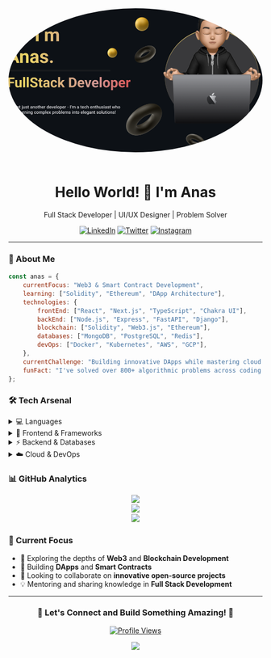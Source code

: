 <div align="center">
  <img 
    src="/header.png" 
    alt="Profile Picture" 
    width="600" 
    height="285" 
    style="border-radius: 50%; object-fit: cover; margin-bottom: 20px;"
  />
  
  # Hello World! 👋 I'm Anas
  Full Stack Developer | UI/UX Designer | Problem Solver

  [![LinkedIn](https://img.shields.io/badge/LinkedIn-%230077B5.svg?logo=linkedin&logoColor=white)](https://linkedin.com/in/anas-k-71b473296)
  [![Twitter](https://img.shields.io/badge/Twitter-%231DA1F2.svg?logo=Twitter&logoColor=white)](https://twitter.com/Anas_is_me)
  [![Instagram](https://img.shields.io/badge/Instagram-%23E4405F.svg?logo=Instagram&logoColor=white)](https://instagram.com/83anas_is_me)
</div>

---

### 🚀 About Me

```javascript
const anas = {
    currentFocus: "Web3 & Smart Contract Development",
    learning: ["Solidity", "Ethereum", "DApp Architecture"],
    technologies: {
        frontEnd: ["React", "Next.js", "TypeScript", "Chakra UI"],
        backEnd: ["Node.js", "Express", "FastAPI", "Django"],
        blockchain: ["Solidity", "Web3.js", "Ethereum"],
        databases: ["MongoDB", "PostgreSQL", "Redis"],
        devOps: ["Docker", "Kubernetes", "AWS", "GCP"],
    },
    currentChallenge: "Building innovative DApps while mastering cloud architecture",
    funFact: "I've solved over 800+ algorithmic problems across coding platforms! 🧠"
};
```

### 🛠️ Tech Arsenal

<details>
<summary>💻 Languages</summary>
<br>

![JavaScript](https://img.shields.io/badge/javascript-%23323330.svg?style=for-the-badge&logo=javascript&logoColor=%23F7DF1E)
![TypeScript](https://img.shields.io/badge/typescript-%23007ACC.svg?style=for-the-badge&logo=typescript&logoColor=white)
![Python](https://img.shields.io/badge/python-3670A0?style=for-the-badge&logo=python&logoColor=ffdd54)
![Solidity](https://img.shields.io/badge/Solidity-%23363636.svg?style=for-the-badge&logo=solidity&logoColor=white)
![C++](https://img.shields.io/badge/c++-%2300599C.svg?style=for-the-badge&logo=c%2B%2B&logoColor=white)
</details>

<details>
<summary>🌟 Frontend & Frameworks</summary>
<br>

![React](https://img.shields.io/badge/react-%2320232a.svg?style=for-the-badge&logo=react&logoColor=%2361DAFB)
![Next JS](https://img.shields.io/badge/Next-black?style=for-the-badge&logo=next.js&logoColor=white)
![Chakra](https://img.shields.io/badge/chakra-%234ED1C5.svg?style=for-the-badge&logo=chakraui&logoColor=white)
![Three js](https://img.shields.io/badge/threejs-black?style=for-the-badge&logo=three.js&logoColor=white)
</details>

<details>
<summary>⚡ Backend & Databases</summary>
<br>

![NodeJS](https://img.shields.io/badge/node.js-6DA55F?style=for-the-badge&logo=node.js&logoColor=white)
![Express.js](https://img.shields.io/badge/express.js-%23404d59.svg?style=for-the-badge&logo=express&logoColor=%2361DAFB)
![MongoDB](https://img.shields.io/badge/MongoDB-%234ea94b.svg?style=for-the-badge&logo=mongodb&logoColor=white)
![Redis](https://img.shields.io/badge/redis-%23DD0031.svg?style=for-the-badge&logo=redis&logoColor=white)
</details>

<details>
<summary>☁️ Cloud & DevOps</summary>
<br>

![AWS](https://img.shields.io/badge/AWS-%23FF9900.svg?style=for-the-badge&logo=amazon-aws&logoColor=white)
![Docker](https://img.shields.io/badge/docker-%230db7ed.svg?style=for-the-badge&logo=docker&logoColor=white)
![Kubernetes](https://img.shields.io/badge/kubernetes-%23326ce5.svg?style=for-the-badge&logo=kubernetes&logoColor=white)
</details>

### 📊 GitHub Analytics

<div align="center">

![](https://github-readme-stats-sigma-five.vercel.app/api?username=ANAS727189&theme=radical&hide_border=false&include_all_commits=true&count_private=true)<br/>
![](https://github-readme-streak-stats.herokuapp.com/?user=ANAS727189&theme=radical&hide_border=false)<br/>
![](https://github-readme-stats-sigma-five.vercel.app/api/top-langs/?username=ANAS727189&theme=radical&hide_border=false&include_all_commits=true&count_private=true&layout=compact)

</div>

### 🎯 Current Focus

- 🔭 Exploring the depths of **Web3** and **Blockchain Development**
- 🌱 Building **DApps** and **Smart Contracts**
- 👯 Looking to collaborate on **innovative open-source projects**
- 💡 Mentoring and sharing knowledge in **Full Stack Development**

---

<div align="center">
  <h3>💬 Let's Connect and Build Something Amazing! 🚀</h3>
  
  [![Profile Views](https://komarev.com/ghpvc/?username=ANAS727189&label=Visitors&color=0e75b6&style=flat)](https://github.com/ANAS727189)

  <img src="https://raw.githubusercontent.com/Trilokia/Trilokia/379277808c61ef204768a61bbc5d25bc7798ccf1/bottom_header.svg" />
</div>
